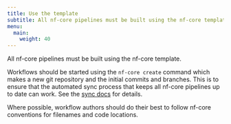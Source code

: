 ```yaml
---
title: Use the template
subtitle: All nf-core pipelines must be built using the nf-core template.
menu:
  main:
    weight: 40
---
```


All nf-core pipelines must be built using the nf-core template.

Workflows should be started using the `nf-core create` command which makes a new git repository and the initial commits and branches.
This is to ensure that the automated sync process that keeps all nf-core pipelines up to date can work. See the [sync docs](/docs/tutorials/sync/overview) for details.

Where possible, workflow authors should do their best to follow nf-core conventions for filenames and code locations.
